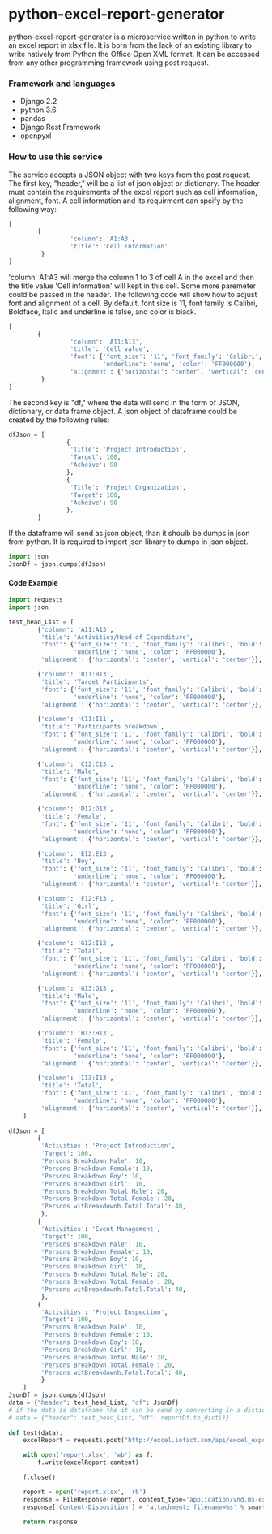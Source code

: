 # python-excel-report-generator
python-excel-report-generator is a microservice written in python to write an excel report in xlsx file. It is born from the lack of an existing library to write natively from Python the Office Open XML format. It can be accessed from any other programming framework using post request. 

### Framework and languages
* Django 2.2
* python 3.6
* pandas
* Django Rest Framework
* openpyxl

### How to use this service
The service accepts a JSON object with two keys from the post request. The first key, "header," will be a list of json object or dictionary. The header must contain the requirements of the excel report such as cell information, alignment, font. A cell information and its requirment can spcify by the following way:
```python
[
        {
                 'column': 'A1:A3',
                 'title': 'Cell information'
         }
]
```
'column' A1:A3 will merge the column 1 to 3 of cell A in the excel and then the title value 'Cell information' will kept in this cell. Some more paremeter could be passed in the header. The following code will show how to adjust font and alignment of a cell. By default, font size is 11, font family is Calibri, Boldface, Italic and underline is false, and color is black. 

```python
[
        {
                 'column': 'A11:A13',
                 'title': 'Cell value',
                 'font': {'font_size': '11', 'font_family': 'Calibri', 'bold': True, 'italic': False,
                          'underline': 'none', 'color': 'FF000000'},
                 'alignment': {'horizontal': 'center', 'vertical': 'center'}
         }
]
```

The second key is "df," where the data will send in the form of JSON, dictionary, or data frame object. A json object of dataframe could be created by the following rules:

```python
dfJson = [
                {
                 'Title': 'Project Introduction',
                 'Target': 100,      
                 'Acheive': 90
                },
                {
                 'Title': 'Project Organization',
                 'Target': 100,      
                 'Acheive': 90
                },
        ]
```
If the dataframe will send as json object, than it shoulb be dumps in json from python. It is required to import json library to dumps in json object.
```python
import json
JsonDf = json.dumps(dfJson)
```


#### Code Example
```python
import requests
import json

test_head_List = [
        {'column': 'A11:A13',
         'title': 'Activities/Head of Expenditure',
         'font': {'font_size': '11', 'font_family': 'Calibri', 'bold': True, 'italic': False,
                  'underline': 'none', 'color': 'FF000000'},
         'alignment': {'horizontal': 'center', 'vertical': 'center'}},

        {'column': 'B11:B13',
         'title': 'Target Participants',
         'font': {'font_size': '11', 'font_family': 'Calibri', 'bold': True, 'italic': False,
                  'underline': 'none', 'color': 'FF000000'},
         'alignment': {'horizontal': 'center', 'vertical': 'center'}},

        {'column': 'C11:I11',
         'title': 'Participants breakdown',
         'font': {'font_size': '11', 'font_family': 'Calibri', 'bold': True, 'italic': False,
                  'underline': 'none', 'color': 'FF000000'},
         'alignment': {'horizontal': 'center', 'vertical': 'center'}},

        {'column': 'C12:C13',
         'title': 'Male',
         'font': {'font_size': '11', 'font_family': 'Calibri', 'bold': True, 'italic': False,
                  'underline': 'none', 'color': 'FF000000'},
         'alignment': {'horizontal': 'center', 'vertical': 'center'}},

        {'column': 'D12:D13',
         'title': 'Female',
         'font': {'font_size': '11', 'font_family': 'Calibri', 'bold': True, 'italic': False,
                  'underline': 'none', 'color': 'FF000000'},
         'alignment': {'horizontal': 'center', 'vertical': 'center'}},

        {'column': 'E12:E13',
         'title': 'Boy',
         'font': {'font_size': '11', 'font_family': 'Calibri', 'bold': True, 'italic': False,
                  'underline': 'none', 'color': 'FF000000'},
         'alignment': {'horizontal': 'center', 'vertical': 'center'}},

        {'column': 'F12:F13',
         'title': 'Girl',
         'font': {'font_size': '11', 'font_family': 'Calibri', 'bold': True, 'italic': False,
                  'underline': 'none', 'color': 'FF000000'},
         'alignment': {'horizontal': 'center', 'vertical': 'center'}},

        {'column': 'G12:I12',
         'title': 'Total',
         'font': {'font_size': '11', 'font_family': 'Calibri', 'bold': True, 'italic': False,
                  'underline': 'none', 'color': 'FF000000'},
         'alignment': {'horizontal': 'center', 'vertical': 'center'}},

        {'column': 'G13:G13',
         'title': 'Male',
         'font': {'font_size': '11', 'font_family': 'Calibri', 'bold': True, 'italic': False,
                  'underline': 'none', 'color': 'FF000000'},
         'alignment': {'horizontal': 'center', 'vertical': 'center'}},

        {'column': 'H13:H13',
         'title': 'Female',
         'font': {'font_size': '11', 'font_family': 'Calibri', 'bold': True, 'italic': False,
                  'underline': 'none', 'color': 'FF000000'},
         'alignment': {'horizontal': 'center', 'vertical': 'center'}},

        {'column': 'I13:I13',
         'title': 'Total',
         'font': {'font_size': '11', 'font_family': 'Calibri', 'bold': True, 'italic': False,
                  'underline': 'none', 'color': 'FF000000'},
         'alignment': {'horizontal': 'center', 'vertical': 'center'}},
    ]
    
dfJson = [
        {
         'Activities': 'Project Introduction',
         'Target': 100,      
         'Persons Breakdown.Male': 10,
         'Persons Breakdown.Female': 10,
         'Persons Breakdown.Boy': 10,
         'Persons Breakdown.Girl': 10,
         'Persons Breakdown.Total.Male': 20,
         'Persons Breakdown.Total.Female': 20,
         'Persons witBreakdownh.Total.Total': 40,
         },
        {
         'Activities': 'Event Management',
         'Target': 100,
         'Persons Breakdown.Male': 10,
         'Persons Breakdown.Female': 10,
         'Persons Breakdown.Boy': 10,
         'Persons Breakdown.Girl': 10,
         'Persons Breakdown.Total.Male': 20,
         'Persons Breakdown.Total.Female': 20,
         'Persons witBreakdownh.Total.Total': 40,
         },
        {
         'Activities': 'Project Inspection',
         'Target': 100,
         'Persons Breakdown.Male': 10,
         'Persons Breakdown.Female': 10,
         'Persons Breakdown.Boy': 10,
         'Persons Breakdown.Girl': 10,
         'Persons Breakdown.Total.Male': 20,
         'Persons Breakdown.Total.Female': 20,
         'Persons witBreakdownh.Total.Total': 40,
         }
    ]
JsonDf = json.dumps(dfJson)
data = {"header": test_head_List, "df": JsonDf}
# if the data is dataframe the it can be send by converting in a dictionary
# data = {"header": test_head_List, "df": reportDf.to_dict()}
  
def test(data):
    excelReport = requests.post("http://excel.iofact.com/api/excel_export", json=data)

    with open('report.xlsx', 'wb') as f:
        f.write(excelReport.content)

    f.close()

    report = open('report.xlsx', 'rb')
    response = FileResponse(report, content_type='application/vnd.ms-excel')
    response['Content-Disposition'] = 'attachment; filename=%s' % smart_str('report.xlsx')
    
    return response
    
```
